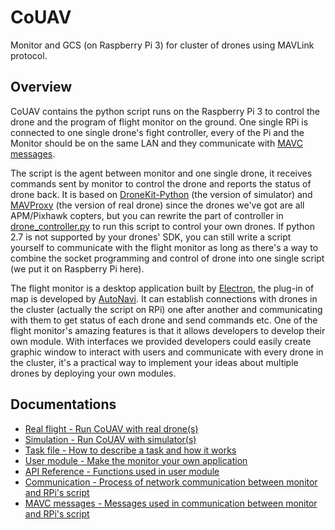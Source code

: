 # CoUAV

Monitor and GCS (on Raspberry Pi 3) for cluster of drones using MAVLink protocol.

## Overview

CoUAV contains the python script runs on the Raspberry Pi 3 to control the drone and the program of flight monitor on the ground. One single RPi is connected to one single drone's fight controller, every of the Pi and the Monitor should be on the same LAN and they communicate with [MAVC messages](/docs/mavc_message.md).

The script is the agent between monitor and one single drone, it receives commands sent by monitor to control the drone and reports the status of drone back. It is based on [DroneKit-Python](https://github.com/dronekit/dronekit-python) (the version of simulator) and [MAVProxy](https://github.com/ArduPilot/MAVProxy) (the version of real drone) since the drones we've got are all APM/Pixhawk copters, but you can rewrite the part of controller in  [drone_controller.py](/Pi/drone_controller.py) to run this script to control your own drones. If python 2.7 is not supported by your drones' SDK, you can still write a script yourself to communicate with the flight monitor as long as there's a way to combine the socket programming and control of drone into one single script (we put it on Raspberry Pi here).

The flight monitor is a desktop application built by [Electron](https://github.com/electron/electron), the plug-in of map is developed by [AutoNavi](https://lbs.amap.com/api/javascript-api/summary/). It can establish connections with drones in the cluster (actually the script on RPi) one after another and communicating with them to get status of each drone and send commands etc. One of the flight monitor's amazing features is that it allows developers to develop their own module. With interfaces we provided developers could easily create graphic window to interact with users and communicate with every drone in the cluster, it's a practical way to implement your ideas about multiple drones by deploying your own modules.

## Documentations

* [Real flight - Run CoUAV with real drone(s)](/docs/real_flight.md)
* [Simulation - Run CoUAV with simulator(s)](/docs/simulation.md)
* [Task file - How to describe a task and how it works](/docs/task_file.md)
* [User module - Make the monitor your own application](/docs/user_module.md)
* [API Reference - Functions used in user module](/docs/api.md)
* [Communication - Process of network communication between monitor and RPi's script](/docs/communication.md)
* [MAVC messages - Messages used in communication between monitor and RPi's script](docs/mavc_message.md)


